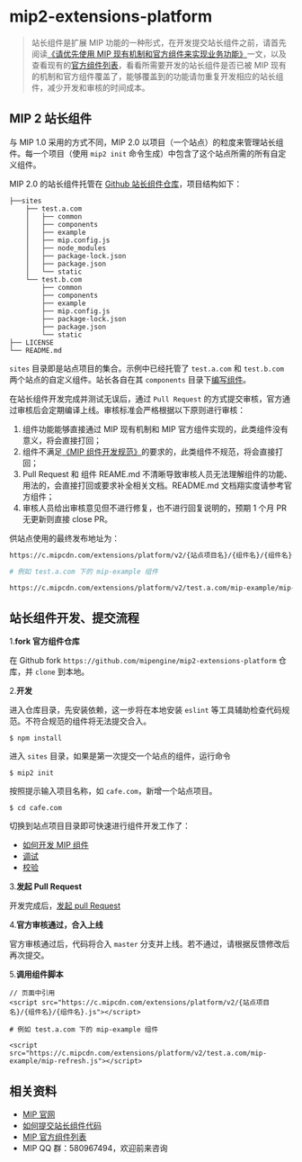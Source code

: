 # mip2-extensions-platform

> 站长组件是扩展 MIP 功能的一种形式，在开发提交站长组件之前，请首先阅读[《请优先使用 MIP 现有机制和官方组件来实现业务功能》](https://www.mipengine.org/v2/contribute/getting-start/use-official-mip-first.html)一文，以及查看现有的[官方组件列表](https://www.mipengine.org/v2/components/index.html)，看看所需要开发的站长组件是否已被 MIP 现有的机制和官方组件覆盖了，能够覆盖到的功能请勿重复开发相应的站长组件，减少开发和审核的时间成本。

## MIP 2 站长组件

与 MIP 1.0 采用的方式不同，MIP 2.0 以项目（一个站点）的粒度来管理站长组件。每一个项目（使用 `mip2 init` 命令生成）中包含了这个站点所需的所有自定义组件。

MIP 2.0 的站长组件托管在 [Github 站长组件仓库](https://github.com/mipengine/mip2-extensions-platform)，项目结构如下：

```
├──sites
    ├── test.a.com
    │   ├── common
    │   ├── components
    │   ├── example
    │   ├── mip.config.js
    │   ├── node_modules
    │   ├── package-lock.json
    │   ├── package.json
    │   └── static
    └── test.b.com
        ├── common
        ├── components
        ├── example
        ├── mip.config.js
        ├── package-lock.json
        ├── package.json
        └── static
├── LICENSE
└── README.md

```

`sites` 目录即是站点项目的集合。示例中已经托管了 `test.a.com` 和 `test.b.com` 两个站点的自定义组件。站长各自在其 `components` 目录下[编写组件](https://www.mipengine.org/v2/contribute/development/component-syntax.html)。

在站长组件开发完成并测试无误后，通过 `Pull Request` 的方式提交审核，官方通过审核后会定期编译上线。审核标准会严格根据以下原则进行审核：

1. 组件功能能够直接通过 MIP 现有机制和 MIP 官方组件实现的，此类组件没有意义，将会直接打回；
2. 组件不满足[《MIP 组件开发规范》](https://www.mipengine.org/v2/contribute/getting-start/component-spec.html)的要求的，此类组件不规范，将会直接打回；
3. Pull Request 和 组件 REAME.md 不清晰导致审核人员无法理解组件的功能、用法的，会直接打回或要求补全相关文档。README.md 文档翔实度请参考官方组件； 
4. 审核人员给出审核意见但不进行修复，也不进行回复说明的，预期 1 个月 PR 无更新则直接 close PR。

供站点使用的最终发布地址为：

```bash
https://c.mipcdn.com/extensions/platform/v2/{站点项目名}/{组件名}/{组件名}.js

# 例如 test.a.com 下的 mip-example 组件

https://c.mipcdn.com/extensions/platform/v2/test.a.com/mip-example/mip-refresh.js
```

## 站长组件开发、提交流程

1.**fork 官方组件仓库**

在 Github fork `https://github.com/mipengine/mip2-extensions-platform` 仓库，并 `clone` 到本地。

2.**开发**

进入仓库目录，先安装依赖，这一步将在本地安装 `eslint` 等工具辅助检查代码规范。不符合规范的组件将无法提交合入。

```
$ npm install
```

进入 `sites` 目录，如果是第一次提交一个站点的组件，运行命令

```
$ mip2 init
```

按照提示输入项目名称，如 `cafe.com`，新增一个站点项目。

```
$ cd cafe.com
```
切换到站点项目目录即可快速进行组件开发工作了：
- [如何开发 MIP 组件](https://www.mipengine.org/v2/contribute/development/component-syntax.html)
- [调试](https://www.mipengine.org/v2/contribute/debug/mip-dev.html)
- [校验](https://www.mipengine.org/v2/contribute/getting-start/mip-cli-usage.html#mip2-validate-%E7%BB%84%E4%BB%B6%E5%92%8C%E9%A1%B5%E9%9D%A2%E6%A0%A1%E9%AA%8C)


3.**发起 Pull Request**

开发完成后，[发起 pull Request](https://help.github.com/articles/creating-a-pull-request-from-a-fork/)

4.**官方审核通过，合入上线**

官方审核通过后，代码将合入 `master` 分支并上线。若不通过，请根据反馈修改后再次提交。

5.**调用组件脚本**

```
// 页面中引用
<script src="https://c.mipcdn.com/extensions/platform/v2/{站点项目名}/{组件名}/{组件名}.js"></script>

# 例如 test.a.com 下的 mip-example 组件

<script src="https://c.mipcdn.com/extensions/platform/v2/test.a.com/mip-example/mip-refresh.js"></script>
```

## 相关资料

- [MIP 官网](https://www.mipengine.org/)
- [如何提交站长组件代码](https://www.mipengine.org/v2/contribute/getting-start/how-to-contribute.html)
- [MIP 官方组件列表](https://www.mipengine.org/v2/components/index.html)
- MIP QQ 群：580967494，欢迎前来咨询
